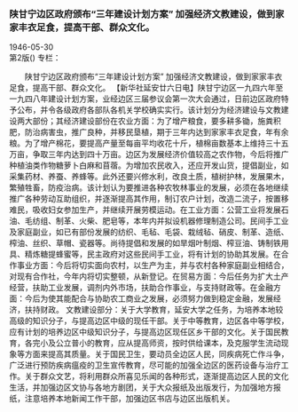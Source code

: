 ### 陕甘宁边区政府颁布“三年建设计划方案”   加强经济文教建设，做到家家丰衣足食，提高干部、群众文化。  

1946-05-30  
第2版()
专栏：

　　陕甘宁边区政府颁布“三年建设计划方案” 
    加强经济文教建设，做到家家丰衣足食，提高干部、群众文化。
    【新华社延安廿六日电】陕甘宁边区一九四六年至一九四八年建设计划方案，业经边区三届参议会第一次大会通过，日前边区政府特予公布，并令各级政府各部队各机关学校确实实行。该计划分为经济建设与文教建设两大部份；其经济建设部份在农业方面：为了增产粮食，要多耕多锄，施粪积肥，防治病害虫，推广良种，并移民垦植，期于三年内达到家家丰衣足食，年有余粮。为了增产棉花，要提高产量至每亩平均收花十斤，植棉亩数基本上维持三十五万亩，争取三年内达到四十万亩。边区为发展经济价值较高之农作物，今后将推广种植油类作物糖萝卜白麻和苜蓿。为增加农民收入，还应开发山货，提倡副业，如采集药材、养蚕、养蜂等。此外还要兴修水利，改良土质，植树护林，发展果木，繁殖牲畜，防疫治病。该计划认为要推进各种农牧林事业的发展，必须在各地继续推广各种劳动互助组织，并逐渐提高其作用，制订农户计划，改造二流子，按置移难民，吸收妇女参加生产，并继续开展劳模运动。在工业方面：公营工业将发展石油、毛纺组、制革、火柴、肥皂等，本年内并拟设机器修理制造公司。民间手工业及家庭副业，如已有部份发展的纺织、毛毡、毛袋、栽绒毡、硝皮、制革、造纸、榨油、丝织、草帽、瓷器等。尚待提倡和发展的如旱烟叶制烟、榨豆油、铸制铁用具、精炼糖提蜂蜜等，民主政府对这些民间手工业，将有计划的协助其发展。在合作事业方面：今后将切实面向农村，以生产为主，并与农村各种家庭副业相结合，对现有合作社，今年内将切实整顿，从新登记。在贸易方面：今后任务为扩大土产经营，扶助工业发展，调剂内外市场，扶助合作事业，与支持财政等。在金融方面：今后为使其能配合与协助农工商业之发展，必须努力做到稳定金融，发展经济，扶持财政。
    文教建设部分：关于大学教育，延安大学之任务，为培养本地较高级的知识分子，与提高边区中级的现任干部。关于中等教育，边区各中等学校，应有计划的培养边区中级知识分子，与提高边区现任区乡干部的文化。关于国民教育，各完小及公立普小的教育，应从提高师资，按时供给课本，及克服学生流动现象等方面来提高其质量。关于国民卫生，要动员全边区人民，同疾病死亡作斗争，广泛进行预防疾病瘟疫的卫生宣传教育，尽可能的加强全边区的医药设备与治疗工作。关于群众文艺，将利用群众所喜见乐闻的各种形式，逐渐提高边区人民的文化生活，并加强边区文协与各地方剧团，关于大众报纸及出版发行，为加强地方报纸，注意培养本地新闻工作干部，加强边区书店与边区出版机关。  
